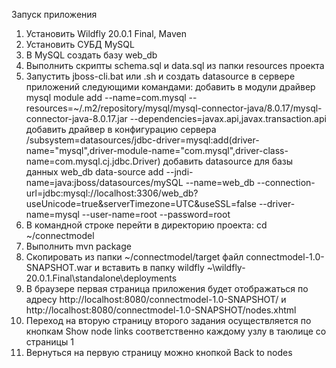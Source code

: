 Запуск приложения
1. Установить Wildfly 20.0.1 Final, Maven
2. Установить СУБД MySQL
3. В MySQL создать базу web_db
4. Выполнить скрипты schema.sql и data.sql из папки resources проекта
5. Запустить jboss-cli.bat или .sh и создать datasource в сервере приложений следующими командами:
  добавить в модули драйвер mysql
  module add --name=com.mysql --resources=~/.m2/repository/mysql/mysql-connector-java/8.0.17/mysql-connector-java-8.0.17.jar --dependencies=javax.api,javax.transaction.api
  добавить драйвер в конфигурацию сервера
  /subsystem=datasources/jdbc-driver=mysql:add(driver-name="mysql",driver-module-name="com.mysql",driver-class-name=com.mysql.cj.jdbc.Driver)
  добавить datasource для базы данных web_db
  data-source add --jndi-name=java:jboss/datasources/mySQL --name=web_db --connection-url=jdbc:mysql://localhost:3306/web_db?useUnicode=true&serverTimezone=UTC&useSSL=false --driver-name=mysql --user-name=root --password=root
6. В командной строке перейти в директорию проекта: cd ~/connectmodel
7. Выполнить mvn package
8. Скопировать из папки ~/connectmodel/target файл connectmodel-1.0-SNAPSHOT.war и вставить в папку wildfly ~\wildfly-20.0.1.Final\standalone\deployments
9. В браузере первая страница приложения будет отображаться по адресу http://localhost:8080/connectmodel-1.0-SNAPSHOT/ и http://localhost:8080/connectmodel-1.0-SNAPSHOT/nodes.xhtml
10. Переход на вторую страницу второго задания осуществляется по кнопкам Show node links соответственно каждому узлу в таюлице со страницы 1
11. Вернуться на первую страницу можно кнопкой Back to nodes
